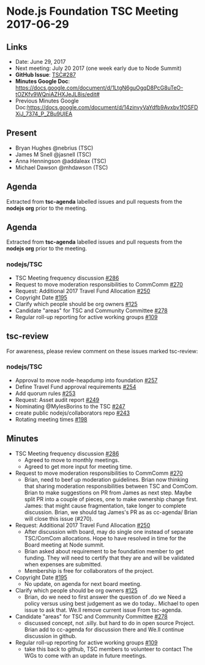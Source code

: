 # Node.js Foundation TSC Meeting 2017-06-29

## Links
* Date: June 29, 2017
* Next meeting: July 20 2017 (one week early due to Node Summit)
* **GitHub Issue**: [TSC#287](https://github.com/nodejs/TSC/issues/287) 
* **Minutes Google Doc**: https://docs.google.com/document/d/1LtgN6guOgqD8PcG8uTeO-tOZKfv9WQniAZHXJeJL8is/edit#
* Previous Minutes Google Doc:https://docs.google.com/document/d/14zinvyVaYdfb9Avxbv1fOSFDXiJ_7374_P_ZBu9UIEA

## Present
* Bryan Hughes @nebrius (TSC)
* James M Snell @jasnell (TSC)
* Anna Henningson @addaleax (TSC)
* Michael Dawson @mhdawson (TSC)

## Agenda
Extracted from **tsc-agenda** labelled issues and pull requests from the **nodejs org** prior to the meeting.

## Agenda

Extracted from **tsc-agenda** labelled issues and pull requests from the **nodejs org** prior to the meeting.

### nodejs/TSC
* TSC Meeting frequency discussion [#286](https://github.com/nodejs/TSC/issues/286)
* Request to move moderation responsibilities to CommComm [#270](https://github.com/nodejs/TSC/issues/270)
* Request: Additional 2017 Travel Fund Allocation [#250](https://github.com/nodejs/TSC/issues/250)
* Copyright Date [#195](https://github.com/nodejs/TSC/issues/195)
* Clarify which people should be org owners [#125](https://github.com/nodejs/TSC/issues/125)
* Candidate "areas" for TSC and Community Committee  [#278](https://github.com/nodejs/TSC/issues/278)
* Regular roll-up reporting for active working groups [#109](https://github.com/nodejs/TSC/issues/109)

## tsc-review

For awareness, please review comment on these issues marked tsc-review:

### nodejs/TSC

* Approval to move node-heapdump into foundation [#257](https://github.com/nodejs/TSC/issues/257)
* Define Travel Fund approval requirements [#254](https://github.com/nodejs/TSC/issues/254)
* Add quorum rules [#253](https://github.com/nodejs/TSC/issues/253)
* Request: Asset audit report [#249](https://github.com/nodejs/TSC/issues/249)
* Nominating @MylesBorins to the TSC [#247](https://github.com/nodejs/TSC/issues/247)
* create public nodejs/collaborators repo [#243](https://github.com/nodejs/TSC/issues/243)
* Rotating meeting times [#198](https://github.com/nodejs/TSC/issues/198)

## Minutes

* TSC Meeting frequency discussion [#286](https://github.com/nodejs/TSC/issues/286)
  * Agreed to move to monthly meetings.
  * Agreed to get more input for meeting time.
* Request to move moderation responsibilities to CommComm [#270](https://github.com/nodejs/TSC/issues/270)
  * Brian, need to beef up moderation guidelines.  Brian now
    thinking that sharing moderation responsibilities between
    TSC and ComCom. Brian to make suggestions on PR from James as
    next step. Maybe split PR into a couple of pieces, one to
    make ownership change first.  James: that might cause
    fragmentation, take longer to complete discussion. Brian, we
    should tag James's PR as as cc-agenda/ Brian will close this issue (#270).
* Request: Additional 2017 Travel Fund Allocation [#250](https://github.com/nodejs/TSC/issues/250)
  * After discussion with board, may do single one instead of separate
    TSC/ComCom allocations.  Hope to have resolved in time for the
    Board meeting at Node summit.  
  * Brian asked about requirement to be foundation member to get
    funding.  They will need to certify that they are and will be
    validated when expenses are submitted.
  * Membership is free for collaborators of the project.
* Copyright Date [#195](https://github.com/nodejs/TSC/issues/195)
  * No update, on agenda for next board meeting. 
* Clarify which people should be org owners [#125](https://github.com/nodejs/TSC/issues/125)
  * Brian, do we need to first answer the question of .do we
    Need a policy versus using best judgement as we do today.. 
    Michael to open issue to ask that. We.ll remove current issue
    From tsc-agenda.
* Candidate "areas" for TSC and Community Committee  [#278](https://github.com/nodejs/TSC/issues/278)
  * discussed concept, not .silly. but hard to do in open source
    Project. Brian add to cc-agenda for discussion there and
    We.ll continue discussion in github.
* Regular roll-up reporting for active working groups [#109](https://github.com/nodejs/TSC/issues/109)
  * take this back to github, TSC members to volunteer to contact
    The WGs to come with an update in future meetings.

